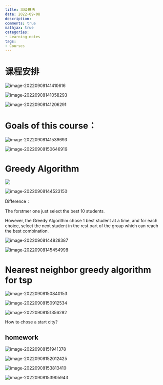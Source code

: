 ```yaml
---
title: 高级算法
date: 2022-09-08 
description: 
comments: true
mathjax: true
categories:
- Learning-notes
tags:
- Courses
---
```


# 课程安排

![image-20220908141410616](../../../../../Library/Application%20Support/typora-user-images/image-20220908141410616.png)

![image-20220908141058293](https://gitee.com/Acquent0/image-cloud/raw/master/img/image-20220908141058293.png)

![image-20220908141206291](https://gitee.com/Acquent0/image-cloud/raw/master/img/image-20220908141206291.png)

# Goals of this course：

![image-20220908141539693](https://gitee.com/Acquent0/image-cloud/raw/master/img/image-20220908141539693.png)

![image-20220908150646916](https://gitee.com/Acquent0/image-cloud/raw/master/img/image-20220908150646916.png)



# Greedy Algorithm

![](https://gitee.com/Acquent0/image-cloud/raw/master/img/image-20220908144314634.png)

![image-20220908144523150](https://gitee.com/Acquent0/image-cloud/raw/master/img/image-20220908144523150.png)

Difference：

The forstmer one just select the best 10 students.

However, the Greedy Algorithm chose 1 best student at a time, and for each choice, select the next student in the rest part of the group which can reach the best combination.

![image-20220908144828387](https://gitee.com/Acquent0/image-cloud/raw/master/img/image-20220908144828387.png)

![image-20220908145454998](https://gitee.com/Acquent0/image-cloud/raw/master/img/image-20220908145454998.png)

# Nearest neighbor greedy algorithm for tsp

![image-20220908150840153](https://gitee.com/Acquent0/image-cloud/raw/master/img/image-20220908150840153.png)

![image-20220908150912534](https://gitee.com/Acquent0/image-cloud/raw/master/img/image-20220908150912534.png)

![image-20220908151356282](https://gitee.com/Acquent0/image-cloud/raw/master/img/image-20220908151356282.png)

How to chose a start city?

## homework

![image-20220908151941378](https://gitee.com/Acquent0/image-cloud/raw/master/img/image-20220908151941378.png)

![image-20220908152012425](https://gitee.com/Acquent0/image-cloud/raw/master/img/image-20220908152012425.png)

![image-20220908153813410](https://gitee.com/Acquent0/image-cloud/raw/master/img/image-20220908153813410.png)

![image-20220908153905943](https://gitee.com/Acquent0/image-cloud/raw/master/img/image-20220908153905943.png)




